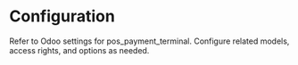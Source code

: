 # Configuration

Refer to Odoo settings for pos_payment_terminal. Configure related models, access rights, and options as needed.
